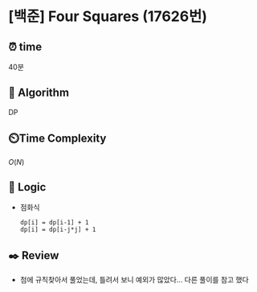 # [백준] Four Squares (17626번)

## ⏰  **time**
40분

## :pushpin: **Algorithm**

DP

## ⏲️**Time Complexity**

$O(N)$

## :round_pushpin: **Logic**
- 점화식
  ```
  dp[i] = dp[i-1] + 1
  dp[i] = dp[i-j*j] + 1
  ```

## :black_nib: **Review**
- 첨에 규칙찾아서 풀었는데, 틀려서 보니 예외가 많았다... 다른 풀이를 참고 했다
